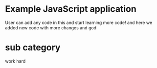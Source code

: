 # Example JavaScript application

User can add any code in this and start learning more code!
and here we added new code
with more changes
and god

# sub category
work hard
